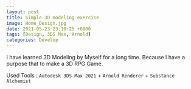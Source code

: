```yaml
---
layout: post
title: Simple 3D modeling exercise
image: Home_Design.jpg
date: 2021-05-23 23:10:25 +0900
tags: [Design, 3DS Max, Arnold]
categories: Develop
---
```

I have learned 3D Modeling by Myself for a long time. Because I have a purpose that to make a 3D RPG Game.

Used Tools : `Autodesk 3DS Max 2021` + `Arnold Renderer` + `Substance Alchemist`
